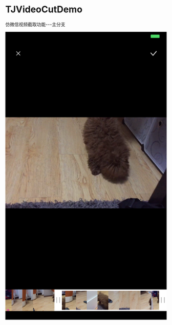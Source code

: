 # TJVideoCutDemo
仿微信视频截取功能---主分支

![image](https://github.com/JoshPellTan/TJVideoCutDemo/raw/master/IMG_3547.jpg )
